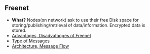 ## Freenet
- **What?** Nodes(on network) ask to use their free Disk space for storing/publishing/retrieval of data/information. Encrypted data is stored.
- [Advantages, Disadvatanges of Freenet](Adv_Disadv_freenet.md)
- [Type of Messages]()
- [Architecture, Message Flow](Message_Flow)
